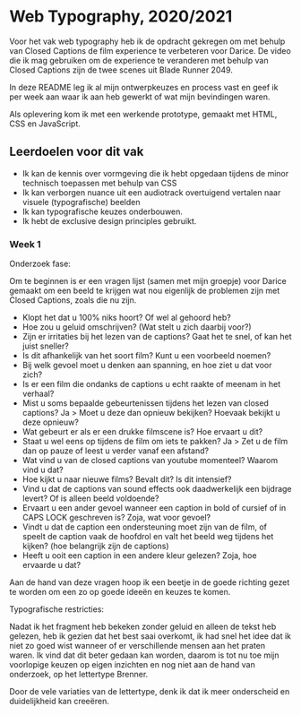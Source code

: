 # Web Typography, 2020/2021

Voor het vak web typography heb ik de opdracht gekregen om met behulp van Closed Captions de film experience te verbeteren voor Darice. De video die ik mag gebruiken om de experience te veranderen met behulp van Closed Captions zijn de twee scenes uit Blade Runner 2049.

In deze README leg ik al mijn ontwerpkeuzes en process vast en geef ik per week aan waar ik aan heb gewerkt of wat mijn bevindingen waren.

Als oplevering kom ik met een werkende prototype, gemaakt met HTML, CSS en JavaScript.


## Leerdoelen voor dit vak

- Ik kan de kennis over vormgeving die ik hebt opgedaan tijdens de minor technisch toepassen met behulp van CSS
- Ik kan verborgen nuance uit een audiotrack overtuigend vertalen naar visuele (typografische) beelden
- Ik kan typografische keuzes onderbouwen.
- Ik hebt de exclusive design principles gebruikt.


### Week 1

Onderzoek fase:

Om te beginnen is er een vragen lijst (samen met mijn groepje) voor Darice gemaakt om een beeld te krijgen wat nou eigenlijk de problemen zijn met Closed Captions, zoals die nu zijn.

- Klopt het dat u 100% niks hoort? Of wel al gehoord heb?
- Hoe zou u geluid omschrijven? (Wat stelt u zich daarbij voor?)
- Zijn er irritaties bij het lezen van de captions? Gaat het te snel, of kan het juist sneller?
- Is dit afhankelijk van het soort film? Kunt u een voorbeeld noemen?
- Bij welk gevoel moet u denken aan spanning, en hoe ziet u dat voor zich?
- Is er een film die ondanks de captions u echt raakte of meenam in het verhaal?
- Mist u soms bepaalde gebeurtenissen tijdens het lezen van closed captions? Ja > Moet u deze dan opnieuw bekijken? Hoevaak bekijkt u deze opnieuw?
- Wat gebeurt er als er een drukke filmscene is? Hoe ervaart u dit?
- Staat u wel eens op tijdens de film om iets te pakken? Ja > Zet u de film dan op pauze of leest u verder vanaf een afstand?
- Wat vind u van de closed captions van youtube momenteel? Waarom vind u dat?
- Hoe kijkt u naar nieuwe films? Bevalt dit? Is dit intensief?
- Vind u dat de captions van sound effects ook daadwerkelijk een bijdrage levert? Of is alleen beeld voldoende?
- Ervaart u een ander gevoel wanneer een caption in bold of cursief of in CAPS LOCK geschreven is? Zoja, wat voor gevoel?
- Vindt u dat de caption een ondersteuning moet zijn van de film, of speelt de caption vaak de hoofdrol en valt het beeld weg tijdens het kijken? (hoe belangrijk zijn de captions)
- Heeft u ooit een caption in een andere kleur gelezen? Zoja, hoe ervaarde u dat?

Aan de hand van deze vragen hoop ik een beetje in de goede richting gezet te worden om een zo op goede ideeën en keuzes te komen.

Typografische restricties:


Nadat ik het fragment heb bekeken zonder geluid en alleen de tekst heb gelezen, heb ik gezien dat het best saai overkomt, ik had snel het idee dat ik niet zo goed wist wanneer of er verschillende mensen aan het praten waren. Ik vind dat dit beter gedaan kan worden, daarom is tot nu toe mijn voorlopige keuzen op eigen inzichten en nog niet aan de hand van onderzoek, op het lettertype Brenner.

Door de vele variaties van de lettertype, denk ik dat ik meer onderscheid en duidelijkheid kan creeëren.








